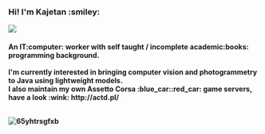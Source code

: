 <h3>Hi! I'm Kajetan :smiley: 
  
  ![](https://komarev.com/ghpvc/?username=kajmeter&color=green)
  <h4>An IT:computer: worker with self taught / incomplete academic:books: programming background.<br>
<br>
I'm currently interested in bringing computer vision and photogrammetry to Java using lightweight models.
  <br>
I also maintain my own Assetto Corsa :blue_car::red_car: game servers, have a look :wink: http://actd.pl/
  <br><br>

![65yhtrsgfxb](https://user-images.githubusercontent.com/85412627/231771364-8a2ab3c9-3885-462e-b0fb-a8e7138d1a15.jpg)
